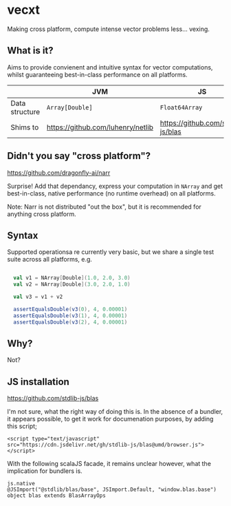 # vecxt

Making cross platform, compute intense vector problems less... vexing.

## What is it?

Aims to provide convienent and intuitive syntax for vector computations, whilst guaranteeing best-in-class performance on all platforms.

||JVM|JS|Native|
----|----|----|----|
Data structure| `Array[Double]` | `Float64Array` | `Array[Double]` |
Shims to | https://github.com/luhenry/netlib | https://github.com/stdlib-js/blas | [CBLAS](https://github.com/ekrich/sblas) |

## Didn't you say "cross platform"?

https://github.com/dragonfly-ai/narr

Surprise! Add that dependancy, express your computation in `NArray` and get best-in-class, native performance (no runtime overhead) on all platforms.

Note: Narr is not distributed "out the box", but it is recommended for anything cross platform.

## Syntax

Supported operationsa re currently very basic, but we share a single test suite across all platforms, e.g.

```scala

  val v1 = NArray[Double](1.0, 2.0, 3.0)
  val v2 = NArray[Double](3.0, 2.0, 1.0)

  val v3 = v1 + v2

  assertEqualsDouble(v3(0), 4, 0.00001)
  assertEqualsDouble(v3(1), 4, 0.00001)
  assertEqualsDouble(v3(2), 4, 0.00001)

```

## Why?

Not?

## JS installation

https://github.com/stdlib-js/blas

I'm not sure, what the right way of doing this is. In the absence of a bundler, it appears possible, to get it work for documenation purposes, by adding this script;

```
<script type="text/javascript" src="https://cdn.jsdelivr.net/gh/stdlib-js/blas@umd/browser.js"></script>
```


With the following scalaJS facade, it remains unclear however, what the implication for bundlers is.
```
js.native
@JSImport("@stdlib/blas/base", JSImport.Default, "window.blas.base")
object blas extends BlasArrayOps
```

